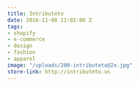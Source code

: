 ```yaml
---
title: Intributeto
date: 2016-11-08 11:02:00 Z
tags:
- shopify
- e-commerce
- design
- fashion
- apparel
image: "/uploads/200-intributeto@2x.jpg"
store-link: http://intributeto.us
---
```


